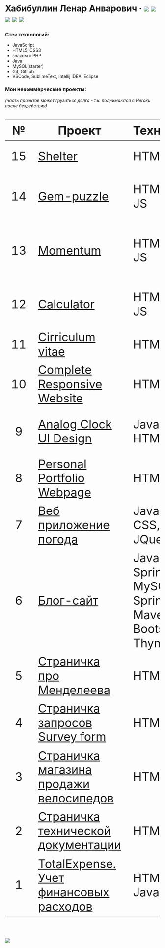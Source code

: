 # Хабибуллин Ленар Анварович &middot; [![](https://img.shields.io/badge/profile-freecodecamp-informational)](https://www.freecodecamp.org/leoncraft) [![](https://img.shields.io/badge/%D0%A0%D0%B5%D0%B7%D1%8E%D0%BC%D0%B5-hh.ru-brightgreen)](https://kazan.hh.ru/resume/c3283288ff0829bf5d0039ed1f4f494d716741)  [![](https://img.shields.io/badge/-%D0%A2%D0%B5%D0%BB%D0%B5%D0%B3%D1%80%D0%B0%D0%BC-9cf)](https://t.me/lenarXLA)  [![](https://img.shields.io/badge/-Codewars-important)](https://www.codewars.com/users/LenarXLA) [![](https://img.shields.io/badge/-%D0%9C%D0%BE%D0%B8%20%D1%81%D0%B5%D1%80%D1%82%D0%B8%D1%84%D0%B8%D0%BA%D0%B0%D1%82%D1%8B-success)](https://www.freecodecamp.org/leoncraft)

  ### Стек технологий:
  - JavaScript
  - HTML5, CSS3
  - знаком с PHP
  - Java
  - MySQL(starter)
  - Git, Github
  - VSCode, SublimeText, Intellij IDEA, Eclipse

 ### Мои некоммерческие проекты:
 *(часть проектов может грузиться долго - т.к. поднимаются с Heroku после бездействия)*

<div class="w3-responsive">
<font size="12px">
<table style="font-size: 80%" width="100%" class="w3-table-all notranslate" id="myTable">
<thead>
<tr class="w3-white">
<th>№</th>
<th>Проект</th>
<th>Технологии</th>
<th>Категория</th>
</tr>
</thead>
<tbody>
<tr>
<td align="center">15</td>
<td><a href="https://rolling-scopes-school.github.io/lenarxla-JS2020Q3/shelter/pages/main/">Shelter</a></td>
<td>HTML, CSS</td>
<td align="center">Адаптивная верстка</td>
</tr>
<td align="center">14</td>
<td><a href="https://rolling-scopes-school.github.io/lenarxla-JS2020Q3/gem-puzzle/src/">Gem-puzzle</a></td>
<td>HTML, CSS, JS</td>
<td align="center">Веб-приложение игра пятнашки</td>
</tr>
<tr>
<tr>
<td align="center">13</td>
<td><a href="https://rolling-scopes-school.github.io/lenarxla-JS2020Q3/momentum/">Momentum</a></td>
<td>HTML, CSS, JS</td>
<td align="center">Веб-приложение мини задача на день</td>
</tr>
<tr>
<td align="center">12</td>
<td><a href="https://rolling-scopes-school.github.io/lenarxla-JS2020Q3/calculator/">Сalculator</a></td>
<td>HTML, CSS, JS</td>
<td align="center">Веб-приложение калькулятор</td>
</tr>
<tr>
<td align="center">11</td>
<td><a href="https://lenarxla.github.io/rsschool-cv/">Cirriculum vitae</a></td>
<td>HTML, CSS</td>
<td align="center">Мини резюме</td>
</tr>
<tr>
<td align="center">10</td>
<td><a href="https://lenarxla.github.io/Responsive-Website/">Complete Responsive Website</a></td>
<td>HTML, CSS</td>
<td align="center">Адаптивная верстка</td>
</tr>
<tr>
<td align="center">9</td>
<td><a href="https://lenarxla.github.io/Analog-Clock-UI-Design/index">Analog Clock UI Design</a></td>
<td>JavaScript, HTML, CSS</td>
<td align="center">Аналоговые часы в темном оформлении</td>
</tr>
<tr>
<td align="center">8</td>
<td><a href="https://lenarxla.github.io/Portfolio-Webpage/index">Personal Portfolio Webpage</a></td>
<td>HTML, CSS</td>
<td align="center">Страница портфолио(без адаптива)</td>
</tr>
<tr>
<td align="center">7</td>
<td><a href="https://web-weather-app20.herokuapp.com/s">Веб приложение погода</a></td>
<td>Java, HTML, CSS, JQuery</td>
<td align="center">Веб приложение</td>
</tr>
<tr>
<td align="center">6</td>
<td><a href="https://spring-web-app20.herokuapp.com/">Блог-сайт</a></td>
<td>Java, Spring, MySQL, Spring boot, Maven, Bootstrap, Thymeleaf</td>
<td align="center">Блог сайт</td>
</tr>
<tr>
<td align="center">5</td>
<td><a href="https://lenarxla.github.io/Dmitri_Mendeleev_tribute-page/">Страничка про Менделеева</a></td>
<td>HTML, CSS</td>
<td align="center">Одностраничная верстка</td>
</tr>
<tr>
<td align="center">4</td>
<td><a href="https://lenarxla.github.io/Survey_form//">Страничка запросов Survey form</a></td>
<td>HTML, CSS</td>
<td align="center">Одностраничная верстка</td>
</tr>
<tr>
<td align="center">3</td>
<td><a href="https://lenarxla.github.io/ProductLandingPage/index">Страничка магазина продажи велосипедов</a></td>
<td>HTML, CSS</td>
<td align="center">Одностраничная верстка(без адаптива)</td>
</tr>
<tr>
<td align="center">2</td>
<td><a href="https://lenarxla.github.io/Technical-Documentation-Page/">Страничка технической документации</a></td>
<td>HTML, CSS</td>
<td align="center">Одностраничная верстка(без адаптива)</td>
</tr>
<tr>
<td align="center">1</td>
<td><a href="https://lenarxla.github.io/TotalExpense/">TotalExpense. Учет финансовых расходов</a></td>
<td>HTML, CSS, JavaScript</td>
<td align="center">Одностраничное приложение</td>
</tr>
</tbody>
</table> 
</font>
</div>
</br>

[![](https://img.shields.io/badge/%D0%9C%D0%BE%D0%B5%20%D1%80%D0%B0%D0%B7%D0%B2%D0%B8%D1%82%D0%B8%D0%B5-%D0%9A%D0%BD%D0%B8%D0%B3%D0%B8%2C%20%D0%BA%D1%83%D1%80%D1%81%D1%8B%2C%20%D0%BA%D0%BE%D0%BD%D1%84%D0%B5%D1%80%D0%B5%D0%BD%D1%86%D0%B8%D0%B8-blueviolet)](https://github.com/LenarXLA/Progress/blob/master/README.md)
